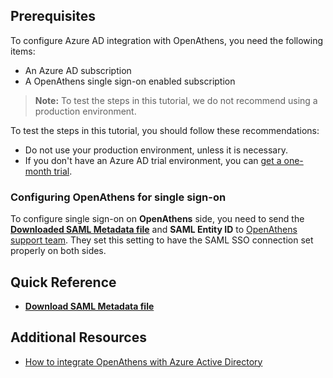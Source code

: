 ## Prerequisites

To configure Azure AD integration with OpenAthens, you need the following items:

- An Azure AD subscription
- A OpenAthens single sign-on enabled subscription

> **Note:**
> To test the steps in this tutorial, we do not recommend using a production environment.

To test the steps in this tutorial, you should follow these recommendations:

- Do not use your production environment, unless it is necessary.
- If you don't have an Azure AD trial environment, you can [get a one-month trial](https://azure.microsoft.com/pricing/free-trial/).

### Configuring OpenAthens for single sign-on

To configure single sign-on on **OpenAthens** side, you need to send the **[Downloaded SAML Metadata file](%metadata:metadataDownloadUrl%)** and **SAML Entity ID** to [OpenAthens support team](athenshelp@eduserv.org.uk). They set this setting to have the SAML SSO connection set properly on both sides.

## Quick Reference

* **[Download SAML Metadata file](%metadata:metadataDownloadUrl%)**

## Additional Resources

* [How to integrate OpenAthens with Azure Active Directory](https://docs.microsoft.com/azure/active-directory/active-directory-saas-openathens-tutorial)
